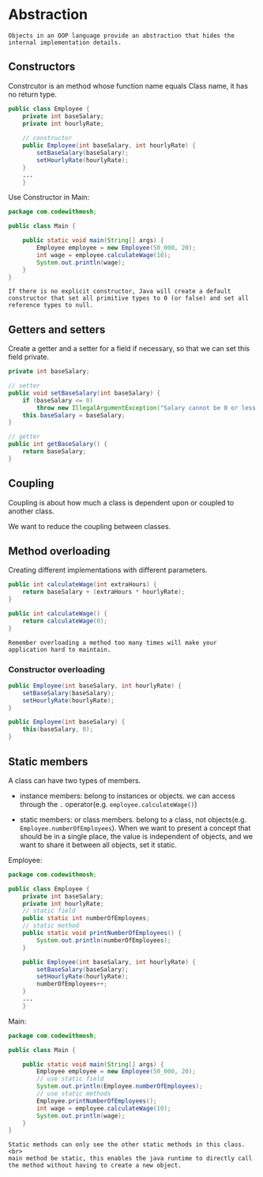 # Abstraction

```{note}
Objects in an OOP language provide an abstraction that hides the internal implementation details.
```

## Constructors

Constrcutor is an method whose function name equals Class name, it has no return type.

```java
public class Employee {
    private int baseSalary;
    private int hourlyRate;
    
    // constructor
    public Employee(int baseSalary, int hourlyRate) {
        setBaseSalary(baseSalary);
        setHourlyRate(hourlyRate);
    }
    ...
    }
```

Use Constructor in Main:

```java
package com.codewithmosh;

public class Main {

    public static void main(String[] args) {
        Employee employee = new Employee(50_000, 20);
        int wage = employee.calculateWage(10);
        System.out.println(wage);
    }
}
```

```{caution}
If there is no explicit constructor, Java will create a default constructor that set all primitive types to 0 (or false) and set all reference types to null.
```

## Getters and setters

Create a getter and a setter for a field if necessary, so that we can set this field private.

```java
private int baseSalary;

// setter
public void setBaseSalary(int baseSalary) {
    if (baseSalary <= 0)
        throw new IllegalArgumentException("Salary cannot be 0 or less.");
    this.baseSalary = baseSalary;
}

// getter
public int getBaseSalary() {
    return baseSalary;
}
```

## Coupling
 
Coupling is about how much a class is dependent upon or coupled to another class.

We want to reduce the coupling between classes.

## Method overloading

Creating different implementations with different parameters.

```java
public int calculateWage(int extraHours) {
    return baseSalary + (extraHours * hourlyRate);
}

public int calculateWage() {
    return calculateWage(0);
}
```

```{caution}
Remember overloading a method too many times will make your application hard to maintain.
```

### Constructor overloading

```java
public Employee(int baseSalary, int hourlyRate) {
    setBaseSalary(baseSalary);
    setHourlyRate(hourlyRate);
}

public Employee(int baseSalary) {
    this(baseSalary, 0);
}
```

## Static members

A class can have two types of members.

* instance members: belong to instances or objects. we can access through the `.` operator(e.g. `employee.calculateWage()`)

* static members: or class members. belong to a class, not objects(e.g. `Employee.numberOfEmployees`). When we want to present a concept that should be in a single place, the value is independent of objects, and we want to share it between all objects, set it static.

Employee:

```java
package com.codewithmosh;

public class Employee {
    private int baseSalary;
    private int hourlyRate;
    // static field
    public static int numberOfEmployees;
    // static method
    public static void printNumberOfEmployees() {
        System.out.println(numberOfEmployees);
    }

    public Employee(int baseSalary, int hourlyRate) {
        setBaseSalary(baseSalary);
        setHourlyRate(hourlyRate);
        numberOfEmployees++;
    }
    ...
    }
```

Main:

```java
package com.codewithmosh;

public class Main {

    public static void main(String[] args) {
        Employee employee = new Employee(50_000, 20);
        // use static field
        System.out.println(Employee.numberOfEmployees);
        // use static methods
        Employee.printNumberOfEmployees();
        int wage = employee.calculateWage(10);
        System.out.println(wage);
    }
}
```

```{note}
Static methods can only see the other static methods in this class.<br>
main method be static, this enables the java runtime to directly call the method without having to create a new object.
```
